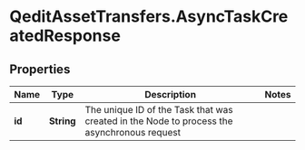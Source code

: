 # QeditAssetTransfers.AsyncTaskCreatedResponse

## Properties
Name | Type | Description | Notes
------------ | ------------- | ------------- | -------------
**id** | **String** | The unique ID of the Task that was created in the Node to process the asynchronous request | 


